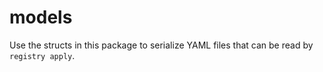 # models

Use the structs in this package to serialize YAML files that can be read by
`registry apply`.
